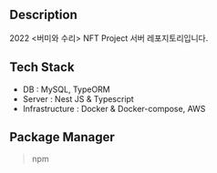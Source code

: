 ## Description
2022 <버미와 수리> NFT Project 서버 레포지토리입니다.

## Tech Stack
- DB : MySQL, TypeORM
- Server : Nest JS & Typescript
- Infrastructure : Docker & Docker-compose, AWS

## Package Manager
> npm
